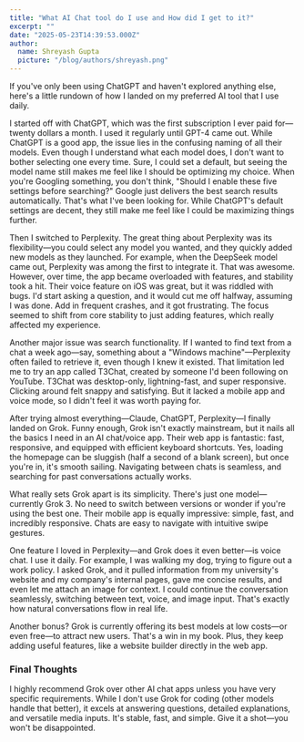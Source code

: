 ```yaml
---
title: "What AI Chat tool do I use and How did I get to it?"
excerpt: ""
date: "2025-05-23T14:39:53.000Z"
author:
  name: Shreyash Gupta
  picture: "/blog/authors/shreyash.png"
---
```


If you've only been using ChatGPT and haven't explored anything else, here's a little rundown of how I landed on my preferred AI tool that I use daily.

I started off with ChatGPT, which was the first subscription I ever paid for—twenty dollars a month. I used it regularly until GPT-4 came out. While ChatGPT is a good app, the issue lies in the confusing naming of all their models. Even though I understand what each model does, I don't want to bother selecting one every time. Sure, I could set a default, but seeing the model name still makes me feel like I should be optimizing my choice. When you're Googling something, you don't think, "Should I enable these five settings before searching?" Google just delivers the best search results automatically. That's what I've been looking for. While ChatGPT's default settings are decent, they still make me feel like I could be maximizing things further.

Then I switched to Perplexity. The great thing about Perplexity was its flexibility—you could select any model you wanted, and they quickly added new models as they launched. For example, when the DeepSeek model came out, Perplexity was among the first to integrate it. That was awesome. However, over time, the app became overloaded with features, and stability took a hit. Their voice feature on iOS was great, but it was riddled with bugs. I'd start asking a question, and it would cut me off halfway, assuming I was done. Add in frequent crashes, and it got frustrating. The focus seemed to shift from core stability to just adding features, which really affected my experience.

Another major issue was search functionality. If I wanted to find text from a chat a week ago—say, something about a "Windows machine"—Perplexity often failed to retrieve it, even though I knew it existed. That limitation led me to try an app called T3Chat, created by someone I'd been following on YouTube. T3Chat was desktop-only, lightning-fast, and super responsive. Clicking around felt snappy and satisfying. But it lacked a mobile app and voice mode, so I didn't feel it was worth paying for.

After trying almost everything—Claude, ChatGPT, Perplexity—I finally landed on Grok. Funny enough, Grok isn't exactly mainstream, but it nails all the basics I need in an AI chat/voice app. Their web app is fantastic: fast, responsive, and equipped with efficient keyboard shortcuts. Yes, loading the homepage can be sluggish (half a second of a blank screen), but once you're in, it's smooth sailing. Navigating between chats is seamless, and searching for past conversations actually works.

What really sets Grok apart is its simplicity. There's just one model—currently Grok 3. No need to switch between versions or wonder if you're using the best one. Their mobile app is equally impressive: simple, fast, and incredibly responsive. Chats are easy to navigate with intuitive swipe gestures.

One feature I loved in Perplexity—and Grok does it even better—is voice chat. I use it daily. For example, I was walking my dog, trying to figure out a work policy. I asked Grok, and it pulled information from my university's website and my company's internal pages, gave me concise results, and even let me attach an image for context. I could continue the conversation seamlessly, switching between text, voice, and image input. That's exactly how natural conversations flow in real life.

Another bonus? Grok is currently offering its best models at low costs—or even free—to attract new users. That's a win in my book. Plus, they keep adding useful features, like a website builder directly in the web app.

### Final Thoughts

I highly recommend Grok over other AI chat apps unless you have very specific requirements. While I don't use Grok for coding (other models handle that better), it excels at answering questions, detailed explanations, and versatile media inputs. It's stable, fast, and simple. Give it a shot—you won't be disappointed. 